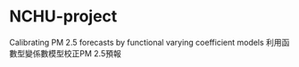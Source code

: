 # NCHU-project

Calibrating PM 2.5 forecasts by functional varying coefficient models
利用函數型變係數模型校正PM 2.5預報
